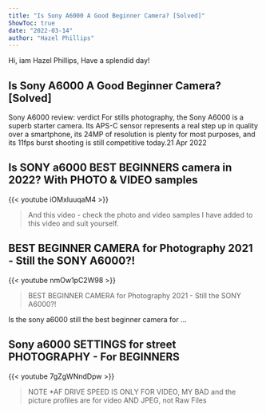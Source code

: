 ```yaml
---
title: "Is Sony A6000 A Good Beginner Camera? [Solved]"
ShowToc: true 
date: "2022-03-14"
author: "Hazel Phillips" 
---
```


Hi, iam Hazel Phillips, Have a splendid day!
## Is Sony A6000 A Good Beginner Camera? [Solved]
Sony A6000 review: verdict For stills photography, the Sony A6000 is a superb starter camera. Its APS-C sensor represents a real step up in quality over a smartphone, its 24MP of resolution is plenty for most purposes, and its 11fps burst shooting is still competitive today.21 Apr 2022

## Is SONY a6000 BEST BEGINNERS camera in 2022? With PHOTO & VIDEO samples
{{< youtube iOMxluuqaM4 >}}
>And this video - check the photo and video samples I have added to this video and suit yourself. 

## BEST BEGINNER CAMERA for Photography 2021 - Still the SONY A6000?!
{{< youtube nmOw1pC2W98 >}}
>BEST BEGINNER CAMERA for Photography 2021 - Still the SONY A6000?!

Is the sony a6000 still the best beginner camera for ...

## Sony a6000 SETTINGS for street PHOTOGRAPHY - For BEGINNERS
{{< youtube 7gZgWNndDpw >}}
>NOTE *AF DRIVE SPEED IS ONLY FOR VIDEO, MY BAD and the picture profiles are for video AND JPEG, not Raw Files 

